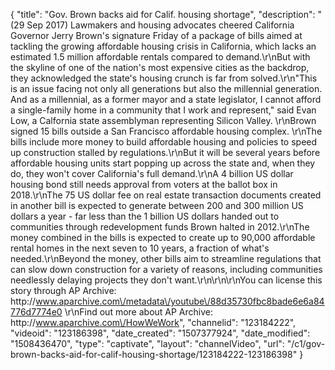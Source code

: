 {
    "title": "Gov. Brown backs aid for Calif. housing shortage",
    "description": "(29 Sep 2017) Lawmakers and housing advocates cheered California Governor Jerry Brown's signature Friday of a package of bills aimed at tackling the growing affordable housing crisis in California, which lacks an estimated 1.5 million affordable rentals compared to demand.\r\nBut with the skyline of one of the nation's most expensive cities as the backdrop, they acknowledged the state's housing crunch is far from solved.\r\n\"This is an issue facing not only all generations but also the millennial generation. And as a millennial, as a former mayor and a state legislator, I cannot afford a single-family home in a community that I work and represent,\" said Evan Low, a Calfornia state assemblyman representing Silicon Valley. \r\nBrown signed 15 bills outside a San Francisco affordable housing complex. \r\nThe bills include more money to build affordable housing and policies to speed up construction stalled by regulations.\r\nBut it will be several years before affordable housing units start popping up across the state and, when they do, they won't cover California's full demand.\r\nA 4 billion US dollar housing bond still needs approval from voters at the ballot box in 2018.\r\nThe 75 US dollar fee on real estate transaction documents created in another bill is expected to generate between 200 and 300 million US dollars a year - far less than the 1 billion US dollars handed out to communities through redevelopment funds Brown halted in 2012.\r\nThe money combined in the bills is expected to create up to 90,000 affordable rental homes in the next seven to 10 years, a fraction of what's needed.\r\nBeyond the money, other bills aim to streamline regulations that can slow down construction for a variety of reasons, including communities needlessly delaying projects they don't want.\r\n\r\n\r\nYou can license this story through AP Archive: http:\/\/www.aparchive.com\/metadata\/youtube\/88d35730fbc8bade6e6a84776d7774e0 \r\nFind out more about AP Archive: http:\/\/www.aparchive.com\/HowWeWork",
    "channelid": "123184222",
    "videoid": "123186398",
    "date_created": "1507377924",
    "date_modified": "1508436470",
    "type": "captivate",
    "layout": "channelVideo",
    "url": "\/c1\/gov-brown-backs-aid-for-calif-housing-shortage\/123184222-123186398"
}